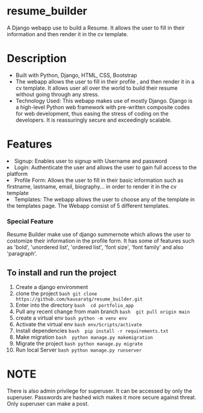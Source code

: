 # resume_builder
A Django webapp use to build a Resume. It allows the user to fill in their information and then render it in the cv template.
# Description
<ul>
<li>Built with Python, Django, HTML, CSS, Bootstrap</li>
<li>The webapp allows the user to fill in their profile , and then render it in a cv template. It allows user all over the world to build their resume without going through any stress.</li>
<li>Technology Used: This webapp makes use of mostly Django. Django is a high-level Python web framework with pre-written composite codes for web development, thus easing the stress of coding on the developers. It is reassuringly secure and exceedingly scalable.</li>
</ul>

# Features
<li>Signup: Enables user to signup with Username and password</li>
<li>Login: Authenticate the user and allows the user to gain full access to the platform </li>
<li>Profile Form: Allows the user to fill in their basic information such as firstname, lastname, email, biography... in order to render it in the cv template</li>
<li>Templates: The webapp allows the user to choose any of the template in the templates page. The Webapp consist of 5 different templates. </li>

### Special Feature
Resume Builder make use of django summernote which allows the user to costomize their information in the profile form. It has some of features such as 'bold', 'unordered list', 'ordered list', 'font size', 'font family' and also 'paragraph'.

## To install and run the project
1. Create a django environment 
2. clone the project             ```bash git clone https://github.com/kausaratg/resume_builder.git``` 
3.  Enter into the directory         ```bash  cd portfolio_app```
4.  Pull any recent change from main branch     ```bash  git pull origin main```
5.  create a virtual env   ```bash python -m venv env```
6. Activate the virtual env   ```bash env/Scripts/activate```
7. Install dependencies  ```bash  pip install -r requirements.txt```
8. Make migration    ```bash  python manage.py makemigration```
9. Migrate the project   ```bash python manage.py migrate```
10. Run local Server  ```bash python manage.py runserver```
# NOTE
There is also admin privilege for superuser. It can be accessed by only the superuser. Passwords are hashed wich makes it more secure against threat. Only superuser can make a post.

